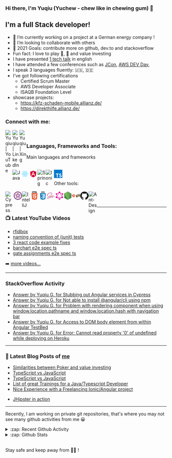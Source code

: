 ### Hi there, I'm Yuqiu (Yuchew - chew like in chewing gum) 👋

## I'm a full Stack developer!

<!--- 🌱 I’m currently learning everything 🤣-->
- 🔭 I’m currently working on a project at a German energy company !
- 👯 I’m looking to collaborate with others
- 🥅 2021 Goals: contribute more on github, dev.to and stackoverflow
- Fun fact: I love to play 🏓, 🏸 and value investing
- I have presented [1 tech talk](https://geyuqiu.github.io/jhipster-in-action/) in english
- I have attended a few conferences such as [JCon](https://jcon.one/de/), [AWS DEV Day](https://pages.awscloud.com/EMEA_FIELD_WEBINAR_DevdayMAD_20201015_7010z000001LtjX_On-Demand-Confirmation.html?sc_channel=em&sc_campaign=emea20_devdayonlineq4&sc_medium=em_309568&sc_content=REG_event_ev_field&sc_geo=emea&sc_country=mult&sc_outcome=reg&sc_publisher=aws&trkCampaign=emea20_devdayonlineq4&trk=em_thankyousurvey_loc-309568_emea20_devdayonlineq4), 
- I speak 3 languages fluently: 🇺🇸, 🇩🇪
- I've got following certifications
    - Certified Scrum Master
    - AWS Developer Associate
    - ISAQB Foundation Level
- showcase projects: 
    - https://kfz-schaden-mobile.allianz.de/
    - https://direkthilfe.allianz.de/

### Connect with me:
  
[<img align="left" alt="Yuqiu | YouTube" width="22px" src="https://cdn.jsdelivr.net/npm/simple-icons@v3/icons/youtube.svg" />][youtube]
[<img align="left" alt="Yuqiu | LinkedIn" width="22px" src="https://cdn.jsdelivr.net/npm/simple-icons@v3/icons/linkedin.svg" />][linkedin]
[<img align="left" alt="Yuqiu | Xing" width="22px" src="https://cdn.jsdelivr.net/npm/simple-icons@v3/icons/xing.svg" />][xing]

<br />

### Languages, Frameworks and Tools:

Main languages and frameworks

<br />

<img align="left" alt="Java" width="26px" src="https://cdn.jsdelivr.net/npm/simple-icons@3.7.0/icons/java.svg" />
<img align="left" alt="React" width="26px" src="https://raw.githubusercontent.com/github/explore/80688e429a7d4ef2fca1e82350fe8e3517d3494d/topics/react/react.png" />
<img align="left" alt="Angular" width="26px" src="https://raw.githubusercontent.com/github/explore/80688e429a7d4ef2fca1e82350fe8e3517d3494d/topics/angular/angular.png" />
<img align="left" alt="Spring" width="26px" src="https://cdn.jsdelivr.net/npm/simple-icons@3.7.0/icons/spring.svg" />
<img align="left" alt="Ionic" width="26px" src="https://cdn.jsdelivr.net/npm/simple-icons@3.7.0/icons/ionic.svg" />
<img align="left" alt="TypeScript" width="26px" src="https://raw.githubusercontent.com/github/explore/80688e429a7d4ef2fca1e82350fe8e3517d3494d/topics/typescript/typescript.png" />

<br />
<br />
Other tools: <br /><br />
<img align="left" alt="Cypress" width="26px" src="https://github.com/jalbertsr/logo-badge-images/blob/master/img/rsz_cypress.png?raw=true" />
<img align="left" alt="Jasmine" width="26px" src="https://github.com/Iggy-Codes/logo-images/blob/master/logos/jasmine.png?raw=true" />
<img align="left" alt="IntelliJ" width="26px" src="https://cdn.jsdelivr.net/npm/simple-icons@3.7.0/icons/intellijidea.svg" />
<img align="left" alt="HTML5" width="26px" src="https://raw.githubusercontent.com/github/explore/80688e429a7d4ef2fca1e82350fe8e3517d3494d/topics/html/html.png" />
<img align="left" alt="CSS3" width="26px" src="https://raw.githubusercontent.com/github/explore/80688e429a7d4ef2fca1e82350fe8e3517d3494d/topics/css/css.png" />
<img align="left" alt="Sass" width="26px" src="https://raw.githubusercontent.com/github/explore/80688e429a7d4ef2fca1e82350fe8e3517d3494d/topics/sass/sass.png" />
<img align="left" alt="GraphQL" width="26px" src="https://raw.githubusercontent.com/github/explore/80688e429a7d4ef2fca1e82350fe8e3517d3494d/topics/graphql/graphql.png" />
<img align="left" alt="Node.js" width="26px" src="https://raw.githubusercontent.com/github/explore/80688e429a7d4ef2fca1e82350fe8e3517d3494d/topics/nodejs/nodejs.png" />
<img align="left" alt="Git" width="26px" src="https://raw.githubusercontent.com/github/explore/80688e429a7d4ef2fca1e82350fe8e3517d3494d/topics/git/git.png" />
<img align="left" alt="GitHub" width="26px" src="https://raw.githubusercontent.com/github/explore/78df643247d429f6cc873026c0622819ad797942/topics/github/github.png" />
<img align="left" alt="Ant-Design" width="26px" src="https://github.com/jalbertsr/logo-badge-images/blob/master/img/rsz_ant-design.png?raw=true" />

<br />
<br />

---

### 📺 Latest YouTube Videos

<!-- YOUTUBE:START -->
- [rfidbox](https://www.youtube.com/watch?v=leW9FnxUbvw)
- [naming convention of &lpar;junit&rpar; tests](https://www.youtube.com/watch?v=fIfa-qW_6h8)
- [3 react code example fixes](https://www.youtube.com/watch?v=sQpbILf0GFM)
- [barchart e2e spec ts](https://www.youtube.com/watch?v=wXQk33RPQ1w)
- [gate assignments e2e spec ts](https://www.youtube.com/watch?v=gRv1o3m5lR0)
<!-- YOUTUBE:END -->

➡️ [more videos...](https://youtube.com/channel/UCTfa5NSGeVLmcHYPRu9qh_g)

---

### StackOverflow Activity
<!-- STACKOVERFLOW:START -->
- [Answer by Yuqiu G. for Stubbing out Angular services in Cypress](https://stackoverflow.com/questions/58250235/stubbing-out-angular-services-in-cypress/71448824#71448824)
- [Answer by Yuqiu G. for Not able to install @angular/cli using npm](https://stackoverflow.com/questions/47670693/not-able-to-install-angular-cli-using-npm/70780680#70780680)
- [Answer by Yuqiu G. for Problem with rendering component when using window.location.pathname and window.location.hash with navigation bar](https://stackoverflow.com/questions/67148169/problem-with-rendering-component-when-using-window-location-pathname-and-window/67149424#67149424)
- [Answer by Yuqiu G. for Access to DOM body element from within Angular TestBed](https://stackoverflow.com/questions/66924675/access-to-dom-body-element-from-within-angular-testbed/66929379#66929379)
- [Answer by Yuqiu G. for Error: Cannot read property &#39;0&#39; of undefined while deploying on Heroku](https://stackoverflow.com/questions/66824314/error-cannot-read-property-0-of-undefined-while-deploying-on-heroku/66830355#66830355)
<!-- STACKOVERFLOW:END -->

---

### 📕 Latest Blog Posts of [me](https://dev.to/geyuqiu)

<!-- BLOG-POST-LIST:START -->
- [Similarities between Poker and value investing](https://yuqiuge.medium.com/similarities-between-poker-and-value-investing-c03383d6dea6?source=rss-8fade33fd493------2)
- [TypeScript vs JavaScript](https://yuqiuge.medium.com/typescript-vs-javascript-309e3937e300?source=rss-8fade33fd493------2)
- [TypeScript vs JavaScript](https://dev.to/geyuqiu/typescript-vs-javescript-4jmi)
- [List of great Trainings for a Java/Typescript Developer](https://dev.to/geyuqiu/list-of-great-trainings-for-a-java-typescript-developer-2gk2)
- [Nice Experience with a Freelancing Ionic/Angular project](https://dev.to/geyuqiu/nice-experience-with-a-freelancing-ionic-angular-project-1pd7)
<!-- BLOG-POST-LIST:END -->
- [JHipster in action](https://geyuqiu.github.io/jhipster-in-action/)


---
Recently, I am working on private git repositories, that's where you may not see many github activities from me 😀 
<details>
  <summary>:zap: Recent Github Activity</summary>
  
<!--RECENT_ACTIVITY:last_update-->
Last Updated: Monday, April 18th, 2022, 7:21:11 AM
<!--RECENT_ACTIVITY:last_update_end-->

<!--RECENT_ACTIVITY:start-->
1. ✔️ Closed issue [#366](https://github.com/bithost-gmbh/ngx-mat-select-search/issues/366) in [bithost-gmbh/ngx-mat-select-search](https://github.com/bithost-gmbh/ngx-mat-select-search)
2. 💬 Commented on [#366](https://github.com/bithost-gmbh/ngx-mat-select-search/issues/366#issuecomment-1096439223) in [bithost-gmbh/ngx-mat-select-search](https://github.com/bithost-gmbh/ngx-mat-select-search)
3. 💬 Commented on [#366](https://github.com/bithost-gmbh/ngx-mat-select-search/issues/366#issuecomment-1096413862) in [bithost-gmbh/ngx-mat-select-search](https://github.com/bithost-gmbh/ngx-mat-select-search)
4. ❗️ Opened issue [#18](https://github.com/peterklijn/hammerspoon-shiftit/issues/18) in [peterklijn/hammerspoon-shiftit](https://github.com/peterklijn/hammerspoon-shiftit)
5. ❗️ Opened issue [#366](https://github.com/bithost-gmbh/ngx-mat-select-search/issues/366) in [bithost-gmbh/ngx-mat-select-search](https://github.com/bithost-gmbh/ngx-mat-select-search)
<!--RECENT_ACTIVITY:end-->

</details>

<details>
  <summary>:zap: Github Stats</summary>
  [![Anurag's GitHub stats](https://github-readme-stats.vercel.app/api?username=geyuqiu)](https://github.com/anuraghazra/github-readme-stats)
</details>

[isqab-foundation-level]: https://www.isaqb.org/documents/
[java-oca-8]: https://education.oracle.com/java-se-8-programmer-i/pexam_1Z0-808
[aws-cda]: https://aws.amazon.com/certification/certification-prep/?nc1=h_ls
[youtube]: https://youtube.com/channel/UCTfa5NSGeVLmcHYPRu9qh_g
[linkedin]: https://linkedin.com/in/yuqiu-ge-06a808b4/
[xing]: https://www.xing.com/profile/Yuqiu_Ge2
[webdevplaylist]: https://www.youtube.com/playlist?list=PLkwxH9e_vrAJ0WbEsFA9W3I1W-g_BTsbt
[jsplaylist]: https://www.youtube.com/playlist?list=PLkwxH9e_vrALRJKu7wfXby3MKeflhTu6B
[cssplaylist]: https://www.youtube.com/playlist?list=PLkwxH9e_vrALSdvZuEh6gqQdmDoDIoqz4
[reactplaylist]: https://www.youtube.com/playlist?list=PLkwxH9e_vrAK4TdffpxKY3QGyHCpxFcQ0

<br />

Stay safe and keep away from 👑🦠 !
